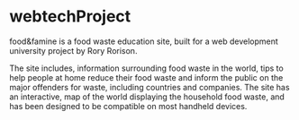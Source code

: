 # webtechProject
food&famine is a food waste education site, built for a web development university project by Rory Rorison. 

The site includes, information surrounding food waste in the world, tips to help people at home reduce their food waste and inform the public on the major offenders for waste, including countries and companies. The site has an interactive, map of the world displaying the household food waste, and has been designed to be compatible on most handheld devices.

         
